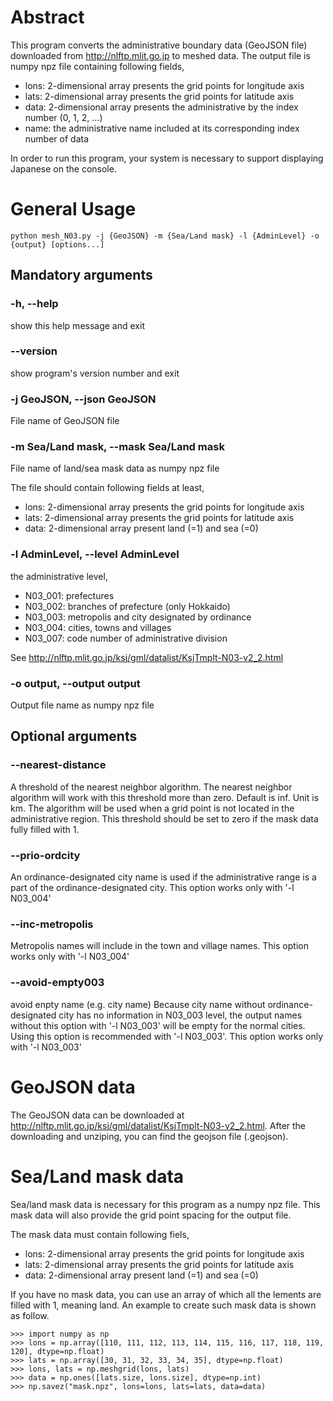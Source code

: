 # Abstract

This program converts the administrative boundary data (GeoJSON file) downloaded from http://nlftp.mlit.go.jp to meshed data.
The output file is numpy npz file containing following fields, 
- lons: 2-dimensional array presents the grid points for longitude axis 
- lats: 2-dimensional array presents the grid points for latitude axis 
- data: 2-dimensional array presents the administrative by the index number (0, 1, 2, ...) 
- name: the administrative name included at its corresponding index number of data

In order to run this program, your system is necessary to support displaying Japanese on the console.

# General Usage

```
python mesh_N03.py -j {GeoJSON} -m {Sea/Land mask} -l {AdminLevel} -o {output} [options...]
```

## Mandatory arguments

  ### -h, --help            
  
  show this help message and exit
  
  ### --version             
  
  show program's version number and exit
  
  ### -j GeoJSON, --json GeoJSON
  
  File name of GeoJSON file
  
  ### -m Sea/Land mask, --mask Sea/Land mask
  
  File name of land/sea mask data as numpy npz file 
  
  The file should contain following fields at least, 
  - lons: 2-dimensional array presents the grid points for longitude axis 
  - lats: 2-dimensional array presents the grid points for latitude axis 
  - data: 2-dimensional array present land (=1) and sea (=0) 
  
  ### -l AdminLevel, --level AdminLevel 
  
  the administrative level, 
  
  
  - N03_001: prefectures
  - N03_002: branches of prefecture (only Hokkaido)
  - N03_003: metropolis and city designated by ordinance 
  - N03_004: cities, towns and villages 
  - N03_007: code number of administrative division 
  
  See http://nlftp.mlit.go.jp/ksj/gml/datalist/KsjTmplt-N03-v2_2.html
  
  ### -o output, --output output
  
  Output file name as numpy npz file
  
  ## Optional arguments
  
  ### --nearest-distance
  
  A threshold of the nearest neighbor algorithm.
  The nearest neighbor algorithm will work with this threshold more than zero.
  Default is inf. Unit is km.
  The algorithm will be used when a grid point is not located in the administrative region.
  This threshold should be set to zero if the mask data fully filled with 1.

  ### --prio-ordcity

  An ordinance-designated city name is used if the administrative range is a part of the ordinance-designated city. 
  This option works only with '-l N03_004'

  ### --inc-metropolis

  Metropolis names will include in the town and village names.
  This option works only with '-l N03_004'

  ### --avoid-empty003

  avoid enpty name (e.g. city name)
  Because city name without ordinance-designated city has no information in N03_003 level,
  the output names without this option with '-l N03_003' will be empty for the normal cities.
  Using this option is recommended with '-l N03_003'.
  This option works only with '-l N03_003'

# GeoJSON data

The GeoJSON data can be downloaded at http://nlftp.mlit.go.jp/ksj/gml/datalist/KsjTmplt-N03-v2_2.html.
After the downloading and unziping, you can find the geojson file (.geojson).

# Sea/Land mask data

Sea/land mask data is necessary for this program as a numpy npz file.
This mask data will also provide the grid point spacing for the output file.

The mask data must contain following fiels,
 - lons: 2-dimensional array presents the grid points for longitude axis 
 - lats: 2-dimensional array presents the grid points for latitude axis 
 - data: 2-dimensional array present land (=1) and sea (=0) 
  
 If you have no mask data, you can use an array of which all the lements are filled with 1, meaning land.
 An example to create such mask data is shown as follow.
 
 ```
 >>> import numpy as np
 >>> lons = np.array([110, 111, 112, 113, 114, 115, 116, 117, 118, 119, 120], dtype=np.float)
 >>> lats = np.array([30, 31, 32, 33, 34, 35], dtype=np.float)
 >>> lons, lats = np.meshgrid(lons, lats)
 >>> data = np.ones([lats.size, lons.size], dtype=np.int)
 >>> np.savez("mask.npz", lons=lons, lats=lats, data=data)
 ```
 
